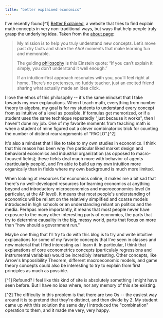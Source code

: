```yaml
---
title: "better explained economics"
---
```


I've recently found[^1] [Better Explained](https://betterexplained.com/), a website that tries to find explain math concepts in very non-traditional ways, but ways that help people truly grasp the underlying idea. Taken from the [about page](https://betterexplained.com/about/):

>My mission is to help you truly understand new concepts. Let’s move past dry facts and share the *Aha!* moments that make learning fun and memorable.
>
>The guiding [philosophy](https://betterexplained.com/philosophy/) is this Einstein quote: “If you can’t explain it simply, you don’t understand it well enough.”
>
>If an intuition-first approach resonates with you, you’ll feel right at home. There’s no pretenses, no fuddy teacher, just an excited friend sharing what actually made an idea click.

I love the ethos of this philosophy -- it's the same mindset that I take towards my own explanations. When I teach math, everything from number theory to algebra, my goal is for my students to understand every concept from as intuitive of a level as possible. If formulas get memorized, or if a student uses the same technique repeatedly "just because it works", then I haven't done my job. One of my favorite moments from teaching math is when a student of mine figured out a clever combinatorics trick for counting the number of distinct rearrangements of "PAOLO".[^2]

It's also a mindset that I like to take to my own studies in economics. I think that this reason has been why I've particular liked market design and behavioral economics and industrial organization (as opposed to macro-focused fields); these fields deal much more with behavior of agents (particularly people), and I'm able to build up my own intuition more organically than in fields where my own background is much more limited. 

When looking at resources for economics online, it makes me a bit sad that there's no well-developed resources for learning economics at anything beyond and introductory microeconomics and macroeconomics level (in particular, at the AP level). It means that most people's understanding of economics will be reliant on the relatively simplified and coarse models introduced in high schools or an understanding reliant on politics and the media. Perhpas more importantly, it means that most people never have exposure to the many other interesting parts of economics, the parts that try to determine causality in the big, messy world, parts that focus on more than "how should a government run."

Maybe one thing that I'll try to do with this blog is to try and write intuitive explanations for some of my favorite concepts that I've seen in classes and new material that I find interesting as I learn it. In particular, I think that explanations of core econometrics concepts (particulaly regressions and instrumental variables) would be incredibly interesting. Other concepts, like Arrow's Impossibility Theorem, different macroeconomic models, and game theory concepts could also be interesting to try to explain from first principles as much as possible.  


[^1] Refound? I feel like this kind of site is absolutely something I might have seen before. But I have no idea where, nor any memory of this site existing.

[^2] The difficulty in this problem is that there are two Os -- the easiest way around it is to pretend that they're distinct, and then divide by 2. My student came up with this solution the same day I introduced the "combination" operation to them, and it made me very, very happy.